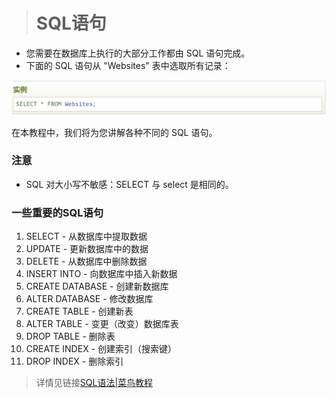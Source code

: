 ># **SQL语句**
- 您需要在数据库上执行的大部分工作都由 SQL 语句完成。
- 下面的 SQL 语句从 "Websites" 表中选取所有记录：

![例如](li.png)

在本教程中，我们将为您讲解各种不同的 SQL 语句。
### 注意
* SQL 对大小写不敏感：SELECT 与 select 是相同的。
### 一些重要的SQL语句
1. SELECT - 从数据库中提取数据
2. UPDATE - 更新数据库中的数据
3. DELETE - 从数据库中删除数据
4. INSERT INTO - 向数据库中插入新数据
5. CREATE DATABASE - 创建新数据库
6. ALTER DATABASE - 修改数据库
7. CREATE TABLE - 创建新表
8. ALTER TABLE - 变更（改变）数据库表
9. DROP TABLE - 删除表
10. CREATE INDEX - 创建索引（搜索键）
11. DROP INDEX - 删除索引

>详情见链接[SQL语法|菜鸟教程](https://www.runoob.com/sql/sql-syntax.html)